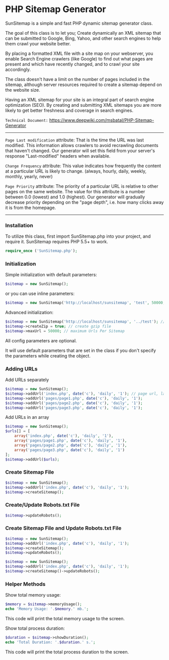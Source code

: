 # PHP Sitemap Generator

SunSitemap is a simple and fast PHP dynamic sitemap generator class.

The goal of this class is to let you; Create dynamically an XML sitemap that can be submitted to Google, Bing, Yahoo, and other search engines to help them crawl your website better.

By placing a formatted XML file with a site map on your webserver, you enable Search Engine crawlers (like Google) to find out what pages are present and which have recently changed, and to crawl your site accordingly.

The class doesn't have a limit on the number of pages included in the sitemap, although server resources required to create a sitemap depend on the website size.

Having an XML sitemap for your site is an integral part of search engine optimization (SEO). By creating and submitting XML sitemaps you are more likely to get better freshness and coverage in search engines.

`Technical Document:` https://www.deepwiki.com/msbatal/PHP-Sitemap-Generator

<hr>

`Page Last modification` attribute: That is the time the URL was last modified. This information allows crawlers to avoid recrawling documents that haven't changed. Our generator will set this field from your server's response "Last-modified" headers when available.

`Change Frequency` attribute: This value indicates how frequently the content at a particular URL is likely to change. (always, hourly, daily, weekly, monthly, yearly, never)

`Page Priority` attribute: The priority of a particular URL is relative to other pages on the same website. The value for this attribute is a number between 0.0 (lowest) and 1.0 (highest). Our generator will gradually decrease priority depending on the "page depth", i.e. how many clicks away it is from the homepage.

<hr>

### Installation

To utilize this class, first import SunSitemap.php into your project, and require it.
SunSitemap requires PHP 5.5+ to work.

```php
require_once ('SunSitemap.php');
```

### Initialization

Simple initialization with default parameters:

```php
$sitemap = new SunSitemap();
```

or you can use inline parameters:

```php
$sitemap = new SunSitemap('http://localhost/sunsitemap', 'test', 50000, true);
```

Advanced initialization:

```php
$sitemap = new SunSitemap('http://localhost/sunsitemap', '../test'); // base url, relative path
$sitemap->createZip = true; // create gzip file
$sitemap->maxUrl = 50000; // maximum Urls Per Sitemap
```

All config parameters are optional.

It will use default parameters that are set in the class if you don't specify the parameters while creating the object.

### Adding URLs

Add URLs separately

```php
$sitemap = new SunSitemap();
$sitemap->addUrl('index.php', date('c'), 'daily', '1'); // page url, last modification, change frequency, priority
$sitemap->addUrl('pages/page1.php', date('c'), 'daily', '1');
$sitemap->addUrl('pages/page2.php', date('c'), 'daily', '1');
$sitemap->addUrl('pages/page3.php', date('c'), 'daily', '1');
```

Add URLs in an array

```php
$sitemap = new SunSitemap();
$urls[] = [
    array('index.php', date('c'), 'daily', '1'),
    array('pages/page1.php', date('c'), 'daily', '1'),
    array('pages/page2.php', date('c'), 'daily', '1'),
    array('pages/page3.php', date('c'), 'daily', '1')
];
$sitemap->addUrl($urls);
```

### Create Sitemap File

```php
$sitemap = new SunSitemap();
$sitemap->addUrl('index.php', date('c'), 'daily', '1');
$sitemap->createSitemap();
```

### Create/Update Robots.txt File

```php
$sitemap->updateRobots();
```

### Create Sitemap File and Update Robots.txt File

```php
$sitemap = new SunSitemap();
$sitemap->addUrl('index.php', date('c'), 'daily', '1');
$sitemap->createSitemap();
$sitemap->updateRobots();
```

```php
$sitemap = new SunSitemap();
$sitemap->addUrl('index.php', date('c'), 'daily', '1');
$sitemap->createSitemap()->updateRobots();
```

### Helper Methods

Show total memory usage:

```php
$memory = $sitemap->memoryUsage();
echo 'Memory Usage: '.$memory.' mb.';
```

This code will print the total memory usage to the screen.

Show total process duration:

```php
$duration = $sitemap->showDuration();
echo 'Total Duration: '.$duration.' s.';
```

This code will print the total process duration to the screen.
